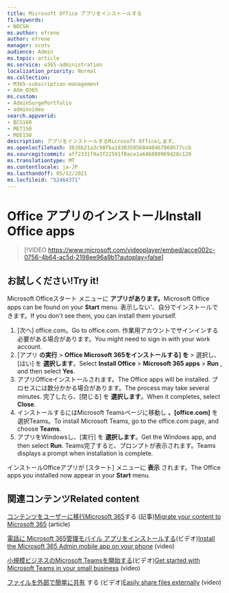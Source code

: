 ```yaml
---
title: Microsoft Office アプリをインストールする
f1.keywords:
- NOCSH
ms.author: efrene
author: efrene
manager: scotv
audience: Admin
ms.topic: article
ms.service: o365-administration
localization_priority: Normal
ms.collection:
- M365-subscription-management
- Adm_O365
ms.custom:
- AdminSurgePortfolio
- adminvideo
search.appverid:
- BCS160
- MET150
- MOE150
description: アプリをインストールするMicrosoft Officeします。
ms.openlocfilehash: 3626b21a3c98fba1830350568440467869577ccb
ms.sourcegitcommit: aff2331f9a3f22591f8ace1a646809969d28c120
ms.translationtype: MT
ms.contentlocale: ja-JP
ms.lasthandoff: 05/12/2021
ms.locfileid: "52464371"
---
```

# <a name="install-office-apps"></a><span data-ttu-id="9792e-103">Office アプリのインストール</span><span class="sxs-lookup"><span data-stu-id="9792e-103">Install Office apps</span></span> 

> [!VIDEO https://www.microsoft.com/videoplayer/embed/acce002c-0756-4b64-ac5d-2198ee96a9b1?autoplay=false]

## <a name="try-it"></a><span data-ttu-id="9792e-104">お試しください!</span><span class="sxs-lookup"><span data-stu-id="9792e-104">Try it!</span></span>

<span data-ttu-id="9792e-105">Microsoft Officeスタート メニューに **アプリがあります。**</span><span class="sxs-lookup"><span data-stu-id="9792e-105">Microsoft Office apps can be found on your  **Start** menu.</span></span> <span data-ttu-id="9792e-106">表示しない&#39;、自分でインストールできます。</span><span class="sxs-lookup"><span data-stu-id="9792e-106">If you don&#39;t see them, you can install them yourself.</span></span>

1. <span data-ttu-id="9792e-107">[次へ] office.com。</span><span class="sxs-lookup"><span data-stu-id="9792e-107">Go to office.com.</span></span> <span data-ttu-id="9792e-108">作業用アカウントでサインインする必要がある場合があります。</span><span class="sxs-lookup"><span data-stu-id="9792e-108">You might need to sign in with your work account.</span></span>
2. <span data-ttu-id="9792e-109">[アプリ **の実行**   >   **Office Microsoft 365をインストールする] を**   >   選択し、[はい] を **選択します**。</span><span class="sxs-lookup"><span data-stu-id="9792e-109">Select  **Install Office**  >  **Microsoft 365 apps**  >  **Run** , and then select  **Yes**.</span></span>
3. <span data-ttu-id="9792e-110">アプリOfficeインストールされます。</span><span class="sxs-lookup"><span data-stu-id="9792e-110">The Office apps will be installed.</span></span> <span data-ttu-id="9792e-111">プロセスには数分かかる場合があります。</span><span class="sxs-lookup"><span data-stu-id="9792e-111">The process may take several minutes.</span></span> <span data-ttu-id="9792e-112">完了したら、[閉じる] を  **選択します**。</span><span class="sxs-lookup"><span data-stu-id="9792e-112">When it completes, select  **Close**.</span></span>
4. <span data-ttu-id="9792e-113">インストールするにはMicrosoft Teamsページに移動し **、[office.com]** を選択Teams。</span><span class="sxs-lookup"><span data-stu-id="9792e-113">To install Microsoft Teams, go to the office.com page, and choose  **Teams**.</span></span>
5. <span data-ttu-id="9792e-114">アプリをWindowsし、[実行] を **選択します**。</span><span class="sxs-lookup"><span data-stu-id="9792e-114">Get the Windows app, and then select  **Run**.</span></span> <span data-ttu-id="9792e-115">Teams完了すると、プロンプトが表示されます。</span><span class="sxs-lookup"><span data-stu-id="9792e-115">Teams displays a prompt when installation is complete.</span></span>

<span data-ttu-id="9792e-116">インストールOfficeアプリが [スタート] メニューに **表示** されます。</span><span class="sxs-lookup"><span data-stu-id="9792e-116">The Office apps you installed now appear in your  **Start** menu.</span></span>

## <a name="related-content"></a><span data-ttu-id="9792e-117">関連コンテンツ</span><span class="sxs-lookup"><span data-stu-id="9792e-117">Related content</span></span>

<span data-ttu-id="9792e-118">[コンテンツをユーザーに移行Microsoft 365](/sharepointmigration/migrate-to-sharepoint-online.md)する (記事)</span><span class="sxs-lookup"><span data-stu-id="9792e-118">[Migrate your content to Microsoft 365](/sharepointmigration/migrate-to-sharepoint-online.md) (article)</span></span>

<span data-ttu-id="9792e-119">[電話に Microsoft 365管理モバイル アプリをインストールする](admin-mobile.md)(ビデオ)</span><span class="sxs-lookup"><span data-stu-id="9792e-119">[Install the Microsoft 365 Admin mobile app on your phone](admin-mobile.md) (video)</span></span>

<span data-ttu-id="9792e-120">[小規模ビジネスのMicrosoft Teamsを開始する](get-started-teams-small-business.md)(ビデオ)</span><span class="sxs-lookup"><span data-stu-id="9792e-120">[Get started with Microsoft Teams in your small business](get-started-teams-small-business.md) (video)</span></span>

<span data-ttu-id="9792e-121">[ファイルを外部で簡単に共有](share-files-externally.md) する (ビデオ)</span><span class="sxs-lookup"><span data-stu-id="9792e-121">[Easily share files externally](share-files-externally.md) (video)</span></span>

